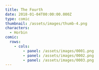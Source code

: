 ```yaml
---
title: The Fourth
date: 2018-01-04T00:00:00.000Z
type: comic
thumbnail: /assets/images/thumb-4.png
characters:
  - Horbin
comic:
  rows:
    - cols:
        - panel: /assets/images/0001.png
        - panel: /assets/images/0002.png
        - panel: /assets/images/0003.png
---
```


